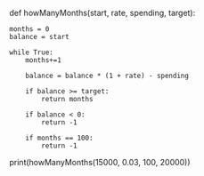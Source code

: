 def howManyMonths(start, rate, spending, target):
    
    
    months = 0
    balance = start

    while True:
        months+=1
    
        balance = balance * (1 + rate) - spending

        if balance >= target:
            return months

        if balance < 0:
            return -1

        if months == 100:
            return -1

print(howManyMonths(15000, 0.03, 100, 20000))